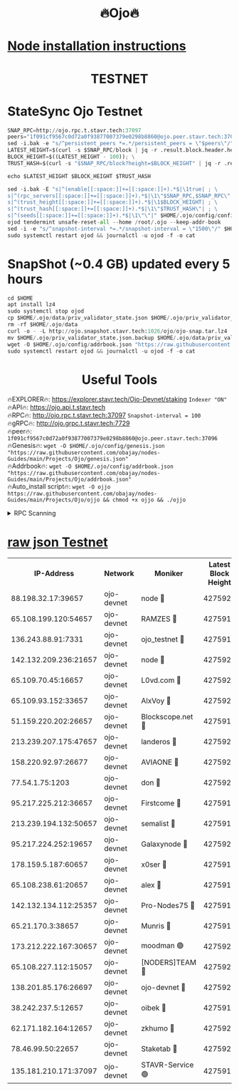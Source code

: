 <h1 align="center"> 🔥Ojo🔥</h1>

[Node installation instructions](https://github.com/obajay/nodes-Guides/tree/main/Projects/Ojo)
=

<h1 align="center"> TESTNET</h1>

# StateSync Ojo Testnet
```python
SNAP_RPC=http://ojo.rpc.t.stavr.tech:37097
peers="1f091cf9567c0d72a0f93877007379e0298b8860@ojo.peer.stavr.tech:37096"
sed -i.bak -e "s/^persistent_peers *=.*/persistent_peers = \"$peers\"/" $HOME/.ojo/config/config.toml
LATEST_HEIGHT=$(curl -s $SNAP_RPC/block | jq -r .result.block.header.height); \
BLOCK_HEIGHT=$((LATEST_HEIGHT - 100)); \
TRUST_HASH=$(curl -s "$SNAP_RPC/block?height=$BLOCK_HEIGHT" | jq -r .result.block_id.hash)

echo $LATEST_HEIGHT $BLOCK_HEIGHT $TRUST_HASH

sed -i.bak -E "s|^(enable[[:space:]]+=[[:space:]]+).*$|\1true| ; \
s|^(rpc_servers[[:space:]]+=[[:space:]]+).*$|\1\"$SNAP_RPC,$SNAP_RPC\"| ; \
s|^(trust_height[[:space:]]+=[[:space:]]+).*$|\1$BLOCK_HEIGHT| ; \
s|^(trust_hash[[:space:]]+=[[:space:]]+).*$|\1\"$TRUST_HASH\"| ; \
s|^(seeds[[:space:]]+=[[:space:]]+).*$|\1\"\"|" $HOME/.ojo/config/config.toml
ojod tendermint unsafe-reset-all --home /root/.ojo --keep-addr-book
sed -i -e "s/^snapshot-interval *=.*/snapshot-interval = \"1500\"/" $HOME/.ojo/config/app.toml
sudo systemctl restart ojod && journalctl -u ojod -f -o cat
```
# SnapShot (~0.4 GB) updated every 5 hours
```python
cd $HOME
apt install lz4
sudo systemctl stop ojod
cp $HOME/.ojo/data/priv_validator_state.json $HOME/.ojo/priv_validator_state.json.backup
rm -rf $HOME/.ojo/data
curl -o - -L http://ojo.snapshot.stavr.tech:1026/ojo/ojo-snap.tar.lz4 | lz4 -c -d - | tar -x -C $HOME/.ojo --strip-components 2
mv $HOME/.ojo/priv_validator_state.json.backup $HOME/.ojo/data/priv_validator_state.json
wget -O $HOME/.ojo/config/addrbook.json "https://raw.githubusercontent.com/obajay/nodes-Guides/main/Projects/Ojo/addrbook.json"
sudo systemctl restart ojod && journalctl -u ojod -f -o cat
```
 <h1 align="center"> Useful Tools</h1>

🔥EXPLORER🔥:        https://explorer.stavr.tech/Ojo-Devnet/staking        `Indexer "ON"` \
🔥API🔥:                     https://ojo.api.t.stavr.tech \
🔥RPC🔥:                    http://ojo.rpc.t.stavr.tech:37097              `Snapshot-interval = 100` \
🔥gRPC🔥:                  http://ojo.grpc.t.stavr.tech:7729 \
🔥peer🔥:                   `1f091cf9567c0d72a0f93877007379e0298b8860@ojo.peer.stavr.tech:37096` \
🔥Genesis🔥:    ```wget -O $HOME/.ojo/config/genesis.json "https://raw.githubusercontent.com/obajay/nodes-Guides/main/Projects/Ojo/genesis.json"``` \
🔥Addrbook🔥:    ```wget -O $HOME/.ojo/config/addrbook.json "https://raw.githubusercontent.com/obajay/nodes-Guides/main/Projects/Ojo/addrbook.json"``` \
🔥Auto_install script🔥: ```wget -O ojjo https://raw.githubusercontent.com/obajay/nodes-Guides/main/Projects/Ojo/ojjo && chmod +x ojjo && ./ojjo```


<details>
<summary>RPC Scanning</summary>

<h2 align="center"> We scan nodes in real time every 4 hours. And we provide the final result of RPC endpoints.
We cannot influence the operation of these nodes in any way. </h2>


```python
If Voting Power is higher than 0 --> then the Node is a validator of the network and may be subject to attack and be a potential threat to the chain.
```
```python
We marked such validators with a red symbol
```

</details>

[raw json Testnet](https://rpc-check.ojot.stavr.tech/ojot/rpc-ojot-result.json)
=


<table><tr><th>IP-Address</th><th>Network</th><th>Moniker</th><th>Latest Block Height</th><th>Earliest Block Height</th><th>Catching Up</th><th>Voting Power</th><th>Scan Time</th></tr><tr><td>88.198.32.17:39657</td><td>ojo-devnet</td><td>node 🔴</td><td>4275922</td><td>300001</td><td>False</td><td>65654</td><td>2023-11-30T17:48:34.273141031UTC</td></tr><tr><td>65.108.199.120:54657</td><td>ojo-devnet</td><td>RAMZES 🔴</td><td>4275917</td><td>306156</td><td>False</td><td>15420</td><td>2023-11-30T17:48:07.464963690UTC</td></tr><tr><td>136.243.88.91:7331</td><td>ojo-devnet</td><td>ojo_testnet 🔴</td><td>4275919</td><td>308845</td><td>False</td><td>1000</td><td>2023-11-30T17:48:14.355732325UTC</td></tr><tr><td>142.132.209.236:21657</td><td>ojo-devnet</td><td>node 🔴</td><td>4275922</td><td>350001</td><td>False</td><td>1999</td><td>2023-11-30T17:48:33.124154398UTC</td></tr><tr><td>65.109.70.45:16657</td><td>ojo-devnet</td><td>L0vd.com 🔴</td><td>4275924</td><td>695918</td><td>False</td><td>998</td><td>2023-11-30T17:48:44.397908847UTC</td></tr><tr><td>65.109.93.152:33657</td><td>ojo-devnet</td><td>AlxVoy 🔴</td><td>4275922</td><td>2319801</td><td>False</td><td>4536782</td><td>2023-11-30T17:48:32.837270721UTC</td></tr><tr><td>51.159.220.202:26657</td><td>ojo-devnet</td><td>Blockscope.net 🔴</td><td>4275917</td><td>2658001</td><td>False</td><td>981</td><td>2023-11-30T17:48:06.662188483UTC</td></tr><tr><td>213.239.207.175:47657</td><td>ojo-devnet</td><td>landeros 🔴</td><td>4275921</td><td>2714001</td><td>False</td><td>11083</td><td>2023-11-30T17:48:28.103241349UTC</td></tr><tr><td>158.220.92.97:26677</td><td>ojo-devnet</td><td>AVIAONE 🔴</td><td>4275921</td><td>2754001</td><td>False</td><td>13867</td><td>2023-11-30T17:48:25.692900085UTC</td></tr><tr><td>77.54.1.75:1203</td><td>ojo-devnet</td><td>don 🔴</td><td>4275922</td><td>2906401</td><td>False</td><td>10</td><td>2023-11-30T17:48:34.041331329UTC</td></tr><tr><td>95.217.225.212:36657</td><td>ojo-devnet</td><td>Firstcome 🔴</td><td>4275919</td><td>2985946</td><td>False</td><td>13566</td><td>2023-11-30T17:48:14.005919196UTC</td></tr><tr><td>213.239.194.132:50657</td><td>ojo-devnet</td><td>semalist 🔴</td><td>4275918</td><td>3223522</td><td>False</td><td>17897</td><td>2023-11-30T17:48:07.752312249UTC</td></tr><tr><td>95.217.224.252:19657</td><td>ojo-devnet</td><td>Galaxynode 🔴</td><td>4275923</td><td>3685492</td><td>False</td><td>11888</td><td>2023-11-30T17:48:39.083972934UTC</td></tr><tr><td>178.159.5.187:60657</td><td>ojo-devnet</td><td>x0ser 🔴</td><td>4275919</td><td>3940946</td><td>False</td><td>9764</td><td>2023-11-30T17:48:14.695069597UTC</td></tr><tr><td>65.108.238.61:20657</td><td>ojo-devnet</td><td>alex 🔴</td><td>4275917</td><td>4158001</td><td>False</td><td>11359</td><td>2023-11-30T17:48:07.035704577UTC</td></tr><tr><td>142.132.134.112:25357</td><td>ojo-devnet</td><td>Pro-Nodes75 🔴</td><td>4275918</td><td>4175918</td><td>False</td><td>24651</td><td>2023-11-30T17:48:11.063033416UTC</td></tr><tr><td>65.21.170.3:38657</td><td>ojo-devnet</td><td>Munris 🔴</td><td>4275919</td><td>4175919</td><td>False</td><td>20123</td><td>2023-11-30T17:48:13.557948630UTC</td></tr><tr><td>173.212.222.167:30657</td><td>ojo-devnet</td><td>moodman 🟢</td><td>4275920</td><td>4175920</td><td>False</td><td>0</td><td>2023-11-30T17:48:23.232035261UTC</td></tr><tr><td>65.108.227.112:15057</td><td>ojo-devnet</td><td>[NODERS]TEAM 🔴</td><td>4275923</td><td>4175923</td><td>False</td><td>9999</td><td>2023-11-30T17:48:39.479451372UTC</td></tr><tr><td>138.201.85.176:26697</td><td>ojo-devnet</td><td>ojo-devnet 🔴</td><td>4275924</td><td>4175924</td><td>False</td><td>1000024000</td><td>2023-11-30T17:48:43.959716842UTC</td></tr><tr><td>38.242.237.5:12657</td><td>ojo-devnet</td><td>oibek 🔴</td><td>4275917</td><td>4196001</td><td>False</td><td>998</td><td>2023-11-30T17:48:08.053828149UTC</td></tr><tr><td>62.171.182.164:12657</td><td>ojo-devnet</td><td>zkhumo 🔴</td><td>4275922</td><td>4196001</td><td>False</td><td>989</td><td>2023-11-30T17:48:33.492821446UTC</td></tr><tr><td>78.46.99.50:22657</td><td>ojo-devnet</td><td>Staketab 🔴</td><td>4275924</td><td>4254801</td><td>False</td><td>1276</td><td>2023-11-30T17:48:44.713623536UTC</td></tr><tr><td>135.181.210.171:37097</td><td>ojo-devnet</td><td>STAVR-Service 🟢</td><td>4275918</td><td>4273501</td><td>False</td><td>0</td><td>2023-11-30T17:48:08.640365328UTC</td></tr></table>